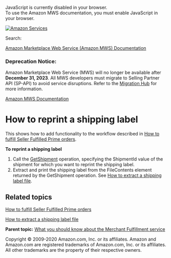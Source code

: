<div id="MWSDX_noscript">

JavaScript is currently disabled in your browser.  
To use the Amazon MWS documentation, you must enable JavaScript in your
browser.

</div>

<div id="MWSDX_divtop">

[![Amazon
Services](https://images-na.ssl-images-amazon.com/images/G/08/mwsportal/fr_FR/amazonservices.gif "Amazon Services")](http://services.amazon.fr)

<div id="MWSDX_search">

<span id="MWSDX_searchlbl">Search:</span>

</div>

  
<span id="MWSDX_titlebar">[Amazon Marketplace Web Service (Amazon MWS)
Documentation](https://developer.amazonservices.fr/gp/mws/docs.html)</span>
<span id="MWSDX_dep_notice"></span>

### Deprecation Notice:

Amazon Marketplace Web Service (MWS) will no longer be available after
**December 31, 2023**. All MWS developers must migrate to Selling
Partner API (SP-API) to avoid service disruptions. Refer to the
[Migration
Hub](https://developer-docs.amazon.com/sp-api/page/migration-hub) for
more information.

</div>

<div id="MWSDX_divbottom">

<div id="MWSDX_divleft">

<div id="MWSDX_toc">

</div>

</div>

<div id="MWSDX_divright">

<div id="MWSDX_content">

<span id="MWSDX_breadcrumbs">[Amazon MWS
Documentation](https://developer.amazonservices.fr/gp/mws/docs.html)</span>

<div id="MerchFulfill_HowToGetNewShippingLabel" class="nested0">

# How to reprint a shipping label

<div class="body">

<span class="ph">This shows how to add functionality to the workflow
described in
<a href="MerchFulfill_HowToUseForPrime.md" class="xref">How to fulfill Seller Fulfilled Prime orders</a>.</span>

**To reprint a shipping label**

1.  Call the
    <a href="MerchFulfill_GetShipment.md" class="xref" title="Returns an existing shipment for a given identifier.">GetShipment</a>
    operation, specifying the <span
    class="keyword parmname">ShipmentId</span> value of the shipment for
    which you want to reprint the shipping label.
2.  Extract and print the shipping label from the <span
    class="keyword parmname">FileContents</span> element returned by the
    <span class="keyword apiname">GetShipment</span> operation. See
    <a href="MerchFulfill_HowToExtractShippingLabel.md" class="xref">How to extract a shipping label file</a>.

<div class="section">

## Related topics

<a href="MerchFulfill_HowToUseForPrime.md" class="xref">How to fulfill Seller Fulfilled Prime orders</a>

<a href="MerchFulfill_HowToExtractShippingLabel.md" class="xref">How to extract a shipping label file</a>

</div>

</div>

<div class="related-links">

<div class="familylinks">

<div class="parentlink">

**Parent topic:**
<a href="../merch_fulfill/MerchFulfill_Overview.md" class="link">What you should know about the Merchant Fulfillment service</a>

</div>

</div>

</div>

</div>

<div id="MWSDX_footer">

Copyright © 2009-2020 Amazon.com, Inc. or its affiliates. Amazon and
Amazon.com are registered trademarks of Amazon.com, Inc. or its
affiliates. All other trademarks are the property of their respective
owners.

</div>

</div>

</div>

<div style="clear: both;">

</div>

</div>
